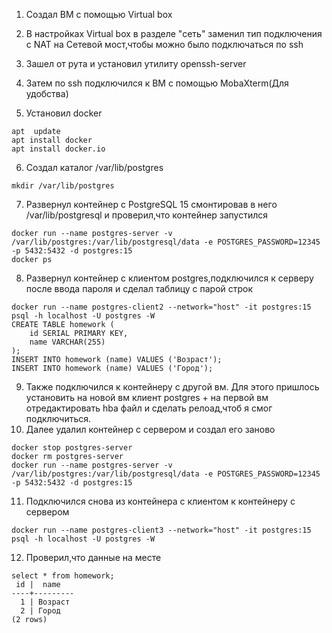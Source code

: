 
1. Создал ВМ с помощью Virtual box

2. В настройках Virtual box в разделе "сеть" заменил тип подключения с NAT на Сетевой мост,чтобы можно было подключаться по ssh

3. Зашел от рута и установил утилиту openssh-server

4. Затем по ssh подключился к ВМ с помощью MobaXterm(Для удобства)

5. Установил docker
``` 
apt  update
apt install docker
apt install docker.io
```
6. Создал каталог /var/lib/postgres 
```
mkdir /var/lib/postgres
```
7. Развернул контейнер с PostgreSQL 15 смонтировав в него /var/lib/postgresql и проверил,что контейнер запустился
```
docker run --name postgres-server -v /var/lib/postgres:/var/lib/postgresql/data -e POSTGRES_PASSWORD=12345 -p 5432:5432 -d postgres:15
docker ps
```
8. Развернул контейнер с клиентом postgres,подключился к серверу после ввода пароля и сделал таблицу с парой строк
```
docker run --name postgres-client2 --network="host" -it postgres:15 psql -h localhost -U postgres -W
CREATE TABLE homework (
    id SERIAL PRIMARY KEY,
    name VARCHAR(255)
);
INSERT INTO homework (name) VALUES ('Возраст');
INSERT INTO homework (name) VALUES ('Город');
```
9. Также подключился к контейнеру с другой вм. Для этого пришлось установить на новой вм клиент postgres + на первой вм отредактировать hba файл и сделать релоад,чтоб я смог подключиться.
10. Далее удалил контейнер с сервером и создал его заново
```
docker stop postgres-server
docker rm postgres-server
docker run --name postgres-server -v /var/lib/postgres:/var/lib/postgresql/data -e POSTGRES_PASSWORD=12345 -p 5432:5432 -d postgres:15
```
11. Подключился снова из контейнера с клиентом к контейнеру с сервером
```
docker run --name postgres-client3 --network="host" -it postgres:15 psql -h localhost -U postgres -W
```
12. Проверил,что данные на месте
``` 
select * from homework;
 id |  name
----+---------
  1 | Возраст
  2 | Город
(2 rows)
```

